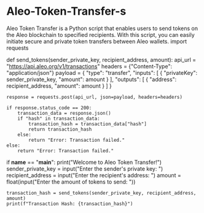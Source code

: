 # Aleo-Token-Transfer-s  
Aleo Token Transfer is a Python script that enables users to send tokens on the Aleo blockchain to specified recipients. With this script, you can easily initiate secure and private token transfers between Aleo wallets.
import requests

def send_tokens(sender_private_key, recipient_address, amount):
    api_url = "https://api.aleo.org/v1/transactions"
    headers = {"Content-Type": "application/json"}
    payload = {
        "type": "transfer",
        "inputs": [
            {
                "privateKey": sender_private_key,
                "amount": amount
            }
        ],
        "outputs": [
            {
                "address": recipient_address,
                "amount": amount
            }
        ]
    }
    
    response = requests.post(api_url, json=payload, headers=headers)
    
    if response.status_code == 200:
        transaction_data = response.json()
        if "hash" in transaction_data:
            transaction_hash = transaction_data["hash"]
            return transaction_hash
        else:
            return "Error: Transaction failed."
    else:
        return "Error: Transaction failed."

if __name__ == "__main__":
    print("Welcome to Aleo Token Transfer!")
    sender_private_key = input("Enter the sender's private key: ")
    recipient_address = input("Enter the recipient's address: ")
    amount = float(input("Enter the amount of tokens to send: "))
    
    transaction_hash = send_tokens(sender_private_key, recipient_address, amount)
    print(f"Transaction Hash: {transaction_hash}")

